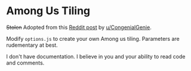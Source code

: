 # Among Us Tiling

~~Stolen~~ Adopted from this [Reddit post](https://www.reddit.com/r/place/comments/u4lkgi/felt_i_had_to_share_this/) by [u/CongenialGenie](https://www.reddit.com/user/CongenialGenie/).

Modify `options.js` to create your own Among us tiling. Parameters are rudementary at best.

I don't have documentation. I believe in you and your ability to read code and comments.